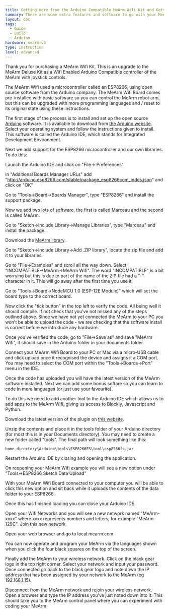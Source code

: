 ```yaml
---
title: Getting more from the Arduino Compatible MeArm Wifi Kit and Getting Back to the Default
summary: There are some extra features and software to go with your MeArm Wifi.
layout: doc
tags:
  - Guide
  - Build
  - Arduino
hardware: mearm-v3
type: instruction
level: advanced
---
```


Thank you for purchasing a MeArm Wifi Kit. This is an upgrade to the MeArm Deluxe Kit as a Wifi Enabled Arduino Compatible controller of the MeArm with joystick controls. 

The MeArm Wifi used a microcontroller called an ESP8266, using open source software from the Arduino company. The MeArm Wifi Board comes pre-installed with basic software so you can control the MeArm robot arm, but this can be upgraded with more programming languages and / reset to its original state using these instructions.

The first stage of the process is to install and set up the open source [Arduino](https://arduino.cc/en/Guide/Introduction) software. It is available to download from [the Arduino website](https://arduino.cc/en/Main/Software). Select your operating system and follow the instructions given to install. This software is called the Arduino IDE, which stands for Integrated Development Environment.

Next we add support for the ESP8266 microcontroller and our own libraries. To do this:

Launch the Arduino IDE and click on "File-> Preferences".

In "Additional Boards Manager URLs" add "http://arduino.esp8266.com/stable/package_esp8266com_indes.json" and click on "OK"

Go to "Tools->Board->Boards Manager", type "ESP8266" and install the support package.

Now we add two lots of software, the first is called Marceau and the second is called MeArm.

Go to "Sketch->Include Library->Manage Libraries", type "Marceau" and install the package.

Download the [MeArm library](https://github.com/mimeindustries/MeArm-Arduino/archive/master.zip).

Go to "Sketch->Include Library->Add .ZIP library", locate the zip file and add it to your libraries.

Go to "File->Examples" and scroll all the way down. Select "INCOMPATIBLE->MeArm->MeArm Wifi". The word "INCOMPATIBLE" is a bit worrying but this is due to part of the name of the ZIP file had a "-" character in it. This will go away after the first time you use it.

Go to "Tools->Board->NodeMCU 1.0 (ESP-12E Module)" which will set the board type to the correct board.

Now click the "tick button" in the top left to verify the code. All being well it should compile. If not check that you've not missed any of the steps outlined above. Since we have not yet connected the MeArm to your PC you won't be able to upload the code - we are checking that the software install is correct before we introduce any hardware.

Once you've verified the code, go to "File->Save as" and save "MeArm Wifi", it should save in the Arduino folder in your documents folder.

Connect your MeArm Wifi Board to your PC or Mac via a micro-USB cable and click upload once it recognised the device and assigns it a COM port. You may need to select the COM port within the "Tools->Boards->Port" menu in the IDE.

Once the code has uploaded you will have the latest version of the MeArm software installed. Next we can add some bonus softare so you can learn to code in more languages (or just use your favourite).

To do this we need to add another tool to the Arduino IDE which allows us to add apps to the MeArm Wifi, giving us access to Blockly, Javascript and Python.

Download the latest version of the plugin on [this website](https://github.com/esp8266/arduino-esp8266fs-plugin/releases). 

Unzip the contents and place it in the tools folder of your Arduino directory (for most this is in your Documents directory). You may need to create a new folder called "tools". The final path will look something like this:

`home directory\Arduino\tools\ESP8266FS\tool\esp8266fs.jar`

Restart the Arduino IDE by closing and opening the application.

On reopening your MeArm Wifi example you will see a new option under "Tools->ESP8266 Sketch Data Upload"

With your MeArm Wifi Board connected to your computer you will be able to click this new option and sit back while it uploads the contents of the data folder to your ESP8266.

Once this has finished loading you can close your Arduino IDE.

Open your Wifi Networks and you will see a new network named "MeArm-xxxx" where xxxx represents numbers and letters, for example "MeArm-129C". Join this new network. 

Open your web browser and go to local.mearm.com

You can now operate and program your MeArm via the languages shown when you click the four black squares on the top of the screen.

Finally add the MeArm to your wireless network. Click on the black gear logo in the top right corner. Select your network and input your password. Once connected go back to the black gear logo and note down the IP address that has been assigned by your network to the MeArm (eg 192.168.1.15).

Disconnect from the MeArm network and rejoin your wireless network. Open a browser and type the IP address you've just noted down into it. This should take you to the MeArm control panel where you can experiment with coding your MeArm.
